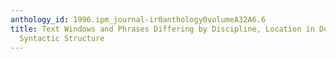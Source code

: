 ```yaml
---
anthology_id: 1996.ipm_journal-ir0anthology0volumeA32A6.6
title: Text Windows and Phrases Differing by Discipline, Location in Document, and
  Syntactic Structure
---
```

